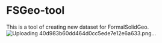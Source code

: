 # FSGeo-tool
This is a tool of creating new dataset for FormalSolidGeo.
![Uploading 40d983b60dd464d0cc5ede7e12e6a633.png…]()
